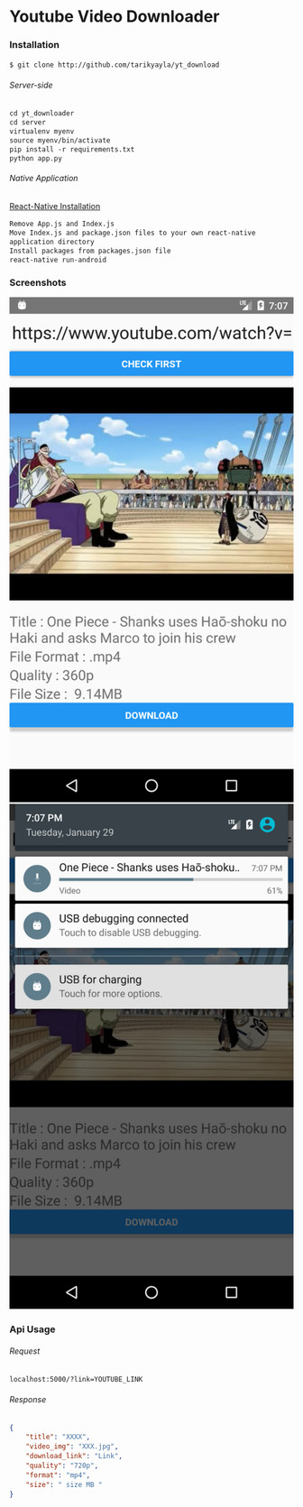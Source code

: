 #  Youtube Video Downloader

### Installation 
`$ git clone http://github.com/tarikyayla/yt_download`

###### Server-side 

```shell
cd yt_downloader
cd server
virtualenv myenv
source myenv/bin/activate
pip install -r requirements.txt
python app.py
```





###### Native Application

[React-Native Installation](https://facebook.github.io/react-native/docs/getting-started "React-Native Installation")

```shell
Remove App.js and Index.js
Move Index.js and package.json files to your own react-native application directory
Install packages from packages.json file
react-native run-android

```
### Screenshots

![](https://github.com/tarikyayla/yt_downloader/blob/master/images/Screenshot_1548781651.png)
![](https://github.com/tarikyayla/yt_downloader/blob/master/images/Screenshot_1548781660.png)

### Api Usage 
###### Request
`localhost:5000/?link=YOUTUBE_LINK`
###### Response
```json
{
	"title": "XXXX",
	"video_img": "XXX.jpg",
	"download_link": "Link",
	"quality": "720p",
	"format": "mp4",
	"size": " size MB "
}
```
